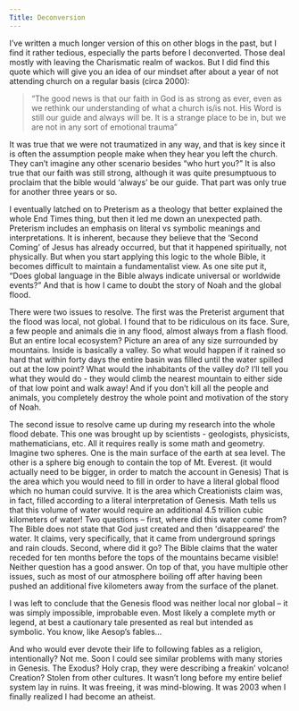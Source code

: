 ```yaml
---
Title: Deconversion
---
```


I’ve written a much longer version of this on other blogs in the past, but I find it rather tedious, especially the parts before I deconverted. Those deal mostly with leaving the Charismatic realm of wackos. But I did find this quote which will give you an idea of our mindset after about a year of not attending church on a regular basis (circa 2000):

> “The good news is that our faith in God is as strong as ever, even as we rethink our understanding of what a church is/is not. His Word is still our guide and always will be. It is a strange place to be in, but we are not in any sort of emotional trauma”

It was true that we were not traumatized in any way, and that is key since it is often the assumption people make when they hear you left the church. They can’t imagine any other scenario besides “who hurt you?” It is also true that our faith was still strong, although it was quite presumptuous to proclaim that the bible would ‘always’ be our guide. That part was only true for another three years or so.

I eventually latched on to Preterism as a theology that better explained the whole End Times thing, but then it led me down an unexpected path. Preterism includes an emphasis on literal vs symbolic meanings and interpretations. It is inherent, because they believe that the ‘Second Coming’ of Jesus has already occurred, but that it happened spiritually, not physically. But when you start applying this logic to the whole Bible, it becomes difficult to maintain a fundamentalist view. As one site put it, “Does global language in the Bible always indicate universal or worldwide events?” And that is how I came to doubt the story of Noah and the global flood.

There were two issues to resolve. The first was the Preterist argument that the flood was local, not global. I found that to be ridiculous on its face. Sure, a few people and animals die in any flood, almost always from a flash flood. But an entire local ecosystem? Picture an area of any size surrounded by mountains. Inside is basically a valley. So what would happen if it rained so hard that within forty days the entire basin was filled until the water spilled out at the low point? What would the inhabitants of the valley do? I’ll tell you what they would do - they would climb the nearest mountain to either side of that low point and walk away! And if you don’t kill all the people and animals, you completely destroy the whole point and motivation of the story of Noah.

The second issue to resolve came up during my research into the whole flood debate. This one was brought up by scientists - geologists, physicists, mathematicians, etc. All it requires really is some math and geometry. Imagine two spheres. One is the main surface of the earth at sea level. The other is a sphere big enough to contain the top of Mt. Everest. (it would actually need to be bigger, in order to match the account in Genesis) That is the area which you would need to fill in order to have a literal global flood which no human could survive. It is the area which Creationists claim was, in fact, filled according to a literal interpretation of Genesis. Math tells us that this volume of water would require an additional 4.5 trillion cubic kilometers of water! Two questions – first, where did this water come from? The Bible does not state that God just created and then 'disappeared' the water. It claims, very specifically, that it came from underground springs and rain clouds. Second, where did it go? The Bible claims that the water receded for ten months before the tops of the mountains became visible! Neither question has a good answer. On top of that, you have multiple other issues, such as most of our atmosphere boiling off after having been pushed an additional five kilometers away from the surface of the planet.

I was left to conclude that the Genesis flood was neither local nor global – it was simply impossible, improbable even. Most likely a complete myth or legend, at best a cautionary tale presented as real but intended as symbolic. You know, like Aesop’s fables…

And who would ever devote their life to following fables as a religion, intentionally? Not me. Soon I could see similar problems with many stories in Genesis. The Exodus? Holy crap, they were describing a freakin’ volcano! Creation? Stolen from other cultures. It wasn’t long before my entire belief system lay in ruins. It was freeing, it was mind-blowing. It was 2003 when I finally realized I had become an atheist.